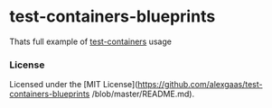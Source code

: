 # test-containers-blueprints

Thats full example of [test-containers](https://www.testcontainers.org/) usage

### License

Licensed under the [MIT License](https://github.com/alexgaas/test-containers-blueprints
/blob/master/README.md).
